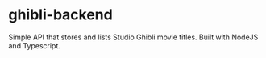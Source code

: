 # ghibli-backend
Simple API that stores and lists Studio Ghibli movie titles. Built with NodeJS and Typescript.
